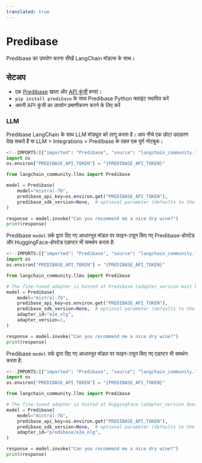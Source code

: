 ```yaml
---
translated: true
---
```


# Predibase

Predibase का उपयोग करना सीखें LangChain मॉडल्स के साथ।

## सेटअप

- एक [Predibase](https://predibase.com/) खाता और [API कुंजी](https://docs.predibase.com/sdk-guide/intro) बनाएं।
- `pip install predibase` के साथ Predibase Python क्लाइंट स्थापित करें
- अपनी API कुंजी का उपयोग प्रमाणीकरण करने के लिए करें

### LLM

Predibase LangChain के साथ LLM मॉड्यूल को लागू करता है। आप नीचे एक छोटा उदाहरण देख सकते हैं या LLM > Integrations > Predibase के तहत एक पूर्ण नोटबुक।

```python
<!--IMPORTS:[{"imported": "Predibase", "source": "langchain_community.llms", "docs": "https://api.python.langchain.com/en/latest/llms/langchain_community.llms.predibase.Predibase.html", "title": "Predibase"}]-->
import os
os.environ["PREDIBASE_API_TOKEN"] = "{PREDIBASE_API_TOKEN}"

from langchain_community.llms import Predibase

model = Predibase(
    model="mistral-7b",
    predibase_api_key=os.environ.get("PREDIBASE_API_TOKEN"),
    predibase_sdk_version=None,  # optional parameter (defaults to the latest Predibase SDK version if omitted)
)

response = model.invoke("Can you recommend me a nice dry wine?")
print(response)
```

Predibase `model` तर्क द्वारा दिए गए आधारभूत मॉडल पर फाइन-ट्यून किए गए Predibase-होस्टेड और HuggingFace-होस्टेड एडाप्टर भी समर्थन करता है:

```python
<!--IMPORTS:[{"imported": "Predibase", "source": "langchain_community.llms", "docs": "https://api.python.langchain.com/en/latest/llms/langchain_community.llms.predibase.Predibase.html", "title": "Predibase"}]-->
import os
os.environ["PREDIBASE_API_TOKEN"] = "{PREDIBASE_API_TOKEN}"

from langchain_community.llms import Predibase

# The fine-tuned adapter is hosted at Predibase (adapter_version must be specified).
model = Predibase(
    model="mistral-7b",
    predibase_api_key=os.environ.get("PREDIBASE_API_TOKEN"),
    predibase_sdk_version=None,  # optional parameter (defaults to the latest Predibase SDK version if omitted)
    adapter_id="e2e_nlg",
    adapter_version=1,
)

response = model.invoke("Can you recommend me a nice dry wine?")
print(response)
```

Predibase `model` तर्क द्वारा दिए गए आधारभूत मॉडल पर फाइन-ट्यून किए गए एडाप्टर भी समर्थन करता है:

```python
<!--IMPORTS:[{"imported": "Predibase", "source": "langchain_community.llms", "docs": "https://api.python.langchain.com/en/latest/llms/langchain_community.llms.predibase.Predibase.html", "title": "Predibase"}]-->
import os
os.environ["PREDIBASE_API_TOKEN"] = "{PREDIBASE_API_TOKEN}"

from langchain_community.llms import Predibase

# The fine-tuned adapter is hosted at HuggingFace (adapter_version does not apply and will be ignored).
model = Predibase(
    model="mistral-7b",
    predibase_api_key=os.environ.get("PREDIBASE_API_TOKEN"),
    predibase_sdk_version=None,  # optional parameter (defaults to the latest Predibase SDK version if omitted)
    adapter_id="predibase/e2e_nlg",
)

response = model.invoke("Can you recommend me a nice dry wine?")
print(response)
```
